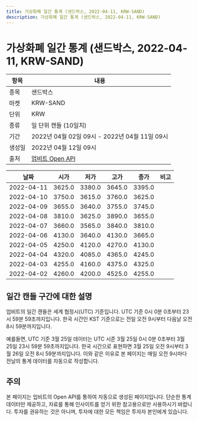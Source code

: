 ```yaml
---
title: 가상화폐 일간 통계 (샌드박스, 2022-04-11, KRW-SAND)
description: 가상화폐 일간 통계 (샌드박스, 2022-04-11, KRW-SAND)
---
```



가상화폐 일간 통계 (샌드박스, 2022-04-11, KRW-SAND)
===

|항목|내용|
|--|--|
|종목|샌드박스|
|마켓|KRW-SAND|
|단위|KRW|
|종류|일 단위 캔들 (10일치)|
|기간|2022년 04월 02일 09시 - 2022년 04월 11일 09시|
|생성일|2022년 04월 12일 09시|
|출처|[업비트 Open API](https://docs.upbit.com)|


|날짜|시가|저가|고가|종가|비고|
|--|--|--|--|--|--|
|2022-04-11|3625.0|3380.0|3645.0|3395.0|    |
|2022-04-10|3750.0|3615.0|3760.0|3625.0|    |
|2022-04-09|3655.0|3640.0|3755.0|3745.0|    |
|2022-04-08|3810.0|3625.0|3890.0|3655.0|    |
|2022-04-07|3660.0|3565.0|3840.0|3810.0|    |
|2022-04-06|4130.0|3640.0|4130.0|3665.0|    |
|2022-04-05|4250.0|4120.0|4270.0|4130.0|    |
|2022-04-04|4320.0|4085.0|4365.0|4245.0|    |
|2022-04-03|4255.0|4160.0|4375.0|4325.0|    |
|2022-04-02|4260.0|4200.0|4525.0|4255.0|    |


일간 캔들 구간에 대한 설명
---


업비트의 일간 캔들은 세계 협정시(UTC) 기준입니다. 
UTC 기준 0시 0분 0초부터 23시 59분 59초까지입니다. 
한국 시간인 KST 기준으로는 전일 오전 9시부터 다음날 오전 8시 59분까지입니다. 


예를들면, UTC 기준 3월 25일 데이터는 UTC 시준 3월 25일 0시 0분 0초부터 3월 25일 23시 59분 59초까지입니다. 
한국 시간으로 표현하면 3월 25일 오전 9시부터 3월 26일 오전 8시 59분까지입니다. 
이와 같은 이유로 본 페이지는 매일 오전 9시마다 전날의 통계 데이터를 자동으로 작성합니다. 


주의
---


본 페이지는 업비트의 Open API를 통하여 자동으로 생성된 페이지입니다. 
단순한 통계 데이터만 제공하고, 자료를 통해 인사이트를 얻기 위한 참고용으로만 사용하시기 바랍니다. 
투자를 권유하는 것은 아니며, 투자에 대한 모든 책임은 투자자 본인에게 있습니다. 
